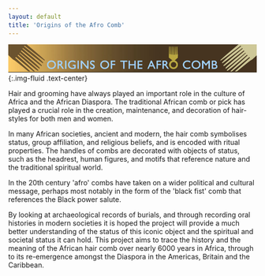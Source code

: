 ```yaml
---
layout: default
title: 'Origins of the Afro Comb'
---
```


![Afro comb banner](/images/Home_Header.jpeg){:.img-fluid .text-center}

Hair and grooming have always played an important role in the culture of Africa and the African Diaspora. The traditional African comb or pick has played a crucial role in the creation, maintenance, and decoration of hair-styles for both men and women.

In many African societies, ancient and modern, the hair comb symbolises status, group affiliation, and religious beliefs, and is encoded with ritual properties. The handles of combs are decorated with objects of status, such as the headrest, human figures, and motifs that reference nature and the traditional spiritual world.

In the 20th century 'afro' combs have taken on a wider political and cultural message, perhaps most notably in the form of the 'black fist' comb that references the Black power salute.

By looking at archaeological records of burials, and through recording oral histories in modern societies it is hoped the project will provide a much better understanding of the status of this iconic object and the spiritual and societal status it can hold. This project aims to trace the history and the meaning of the African hair comb over nearly 6000 years in Africa, through to its re-emergence amongst the Diaspora in the Americas, Britain and the Caribbean.
